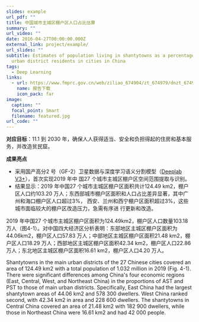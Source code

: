 ```yaml
---
slides: example
url_pdf: ""
title: 中国城市主城区棚户区人口占比估算
summary: ""
url_video: ""
date: 2016-04-27T00:00:00.000Z
external_link: project/example/
url_slides: ""
subtitle: Estimates of population living in shantytowns as a percentage of main
  urban district residents in cities in China
tags:
  - Deep Learning
links:
  - url: https://www.fmprc.gov.cn/web/ziliao_674904/zt_674979/dnzt_674981/qtzt/2030kcxfzyc_686343/P020200927634068540177.pdf
    name: 报告下载
    icon_pack: far
image:
  caption: ""
  focal_point: Smart
  filename: featured.jpg
url_code: ""
---
```

**对应目标**：11.1 到 2030 年，确保人人获得适当、安全和负担得起的住房和基本服务，并改造贫民窟。

**成果亮点**

* 采用国产高分2 号（GF-2）卫星数据与深度学习语义分割模型（[Deeplab V3+](https://github.com/HaoweiGis/Assessing-Urban-Sustainability)），首次实现2019 年中
  国27 个城市主城区棚户区空间范围提取与识别。
* 结果显示：2019 年中国27 个城市主城区棚户区面积共计124.49 km2，棚户区人口约103.20
  万人；东西部城市棚户区面积和人口占比差异显著，其中广州和海口棚户区人口超过3%，
  西安、兰州和西宁棚户区面积超过3%，这些城市面临较大的棚户区改造压力，急需有序进
  行更新和改造。

2019 年中国27 个城市主城区棚户区面积为124.49km2，棚户区人口数量103.18 万人（图4-1）。对中国四大经济区分析表明：东部地区主城区棚户区面积为44.06km2，棚户区人口57.83 万人；中部地区主城区棚户区面积21.48 km2，棚户区人口18.29 万人；西部地区主城区棚户区面积42.34 km2，棚户区人口22.86 万人；东北地区主城区棚户区面积16.61 km2，棚户区人口4.20 万人。

Shantytowns in the main urban districts of the 27 Chinese cities covered an area of 124.49 km2 with a total population of 1.032 million in 2019 (Fig. 4-1). There were significant differences among China's four economic regions (East, Central, West, and Northeast China) in the proportions of AST and PST to those of main urban districts. Specifically, East China had the largest shantytown areas of 44.06 km2 and 578 300 dwellers. West China ranked second, with 42.34 km2 in area and 228 600 dwellers. The shantytowns in Central China covered an area
of 21.48 km2 with 182 900 dwellers, while those in Northeast China were 16.61 km2 and had 42 000 people.
